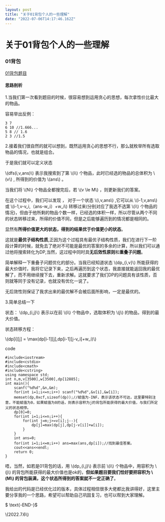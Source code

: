 ```yaml
---
layout: post
title: "关于01背包个人的一些理解"
date: "2022-07-06T14:17:46.162Z"
---
```

关于01背包个人的一些理解
=============

### 01背包

[01背包题目](https://www.acwing.com/problem/content/2/)

#### 思路剖析

1.当我们第一次看到题目的时候，很容易想到运用贪心的思想，每次拿性价比最大的物品。

容易举出反例：

    3 7
    6 10 //1.666...
    5 8 // 1.6
    2 3 //1.5
    

2.接着我们很自然的就可以想到，既然运用贪心的思想不行，那么就枚举所有选取物品的情况，也就是组合。

于是我们就可以定义状态

\\(dfs(i,v,ans)\\) 表示我搜索到了第 \\(i\\) 个物品，此时已经选的物品的总体积为 \\(v\\) , 所得到的价值为 \\(ans\\) 。

当我们将 \\(N\\) 个物品全都搜完后，若 \\(v \\le M\\) ，则更新我们的答案。

在这个过程中，我们可以发现 ， 对于一个状态 \\(i,v,ans\\) ,它可以从 \\(i-1,v,ans\\) 或 \\(i-1,v-v\_i,（ans-w\_i）+w\_i\\) 转移过来(分别对应了我选不选第 \\(i\\) 个物品的情况)，但由于他所剩的物品个数一样，已经选的体积一样，所以尽管从两个不同的状态转移过来，所得的价值不同，但是之后能够遍历到的情况都是相同的。

显然有**所得价值更大的状态，得到的结果优于价值更小的状态**。

这就是**最优子结构性质**,正因为这个过程具有最优子结构性质，我们在进行下一阶段计算的时候，就免去了绝对不可能是最优的答案的多余的计算，所以我们可以通过他将搜索转化为DP,当然，这过程中同时具**无后效性原则**和**重叠子问题**。

简单解释一下重叠子问题优化的部分。当我已经知道状态 \\(dp\_{i,v}\\) 所能获得的最大价值时，我将它记录下来，之后再遍历到这个状态，我直接就能返回我的最优解了，而不用继续搜下去，重新求解。这就要求了我们DP的问题具有该性质，否则就等同于没有记录，也就没有优化一说了。

无后效性则保证了我求出来的最优解不会被后面所影响，一定是最优的。

3.简单总结一下

状态： \\(dp\_{i,j}\\) 表示以在前 \\(i\\) 个物品中，选取体积为 \\(j\\) 的物品，得到的最大价值。

状态转移方程：

\\(dp\[i\]\[j\] = \\max(dp\[i-1\]\[j\],dp\[i-1\]\[j-v\_i\]+w\_i)\\)

code

    #include<iostream>
    #include<cstdio>
    #include<cmath>
    #include<cstring>
    using namespace std;
    int n,m,v[3500],w[3500],dp[12885];
    int main(){
    	scanf("%d%d",&n,&m);
    	for(int i=1;i<=n;i++) scanf("%d%d",&v[i],&w[i]);
    	memset(dp,0xcf,sizeof(dp));//赋值为-INF，表示该状态不可达，这里要特别注意，不能赋值为0，如果赋值为0的话，则表示容积为j的背包所能获得的最大价值，与我们所定义的状态相悖。
    	dp[0]=0;
    	for(int i=1;i<=n;i++){
    		for(int j=m;j>=v[i];j--){
    			dp[j]=max(dp[j],dp[j-v[i]]+w[i]);
    		}
    	}
    	int ans=0;
    	for(int i=1;i<=m;i++) ans=max(ans,dp[i]);//找到最佳答案。
    	cout<<ans<<endl;
    	return 0;
    }
    

唔，当然，如若是01背包的话，用 \\(dp\_{i,j}\\) 表示前 \\(i\\) 个物品中，用容积为 \\(j\\) 的背包所能获得的最大价值也是ok的，**但如果题目要我们恰好要把容积为 \\(M\\) 的背包装满，这个状态所得到的答案就不一定正确了**。

我给出的代码是已经优化过的版本，具体过程相信很多大佬都比我讲得好，这里主要分享我的一个思路，希望可以帮助自己巩固复习，也可以帮到大家理解。

$ \\text{-END-}$

\\(2022.7.6\\)